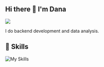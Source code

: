 ## Hi there 👋 I'm Dana 
<p align="left">
    <a href="https://www.linkedin.com/in/dana-bar-ilan/">
        <img src="https://img.shields.io/badge/%20-LinkedIn-black?color=14171A&labelColor=0e76a8&logo=linkedin&logoColor=ffffff" />
    </a>
</p>

I do backend development and data analysis.

## 🔧 Skills

![My Skills](https://go-skill-icons.vercel.app/api/icons?i=python,r,django,djangorestframework,pandas,numpy,pyspark,postgresql,metabase,docker,linux,git,github,postman&theme=light)

